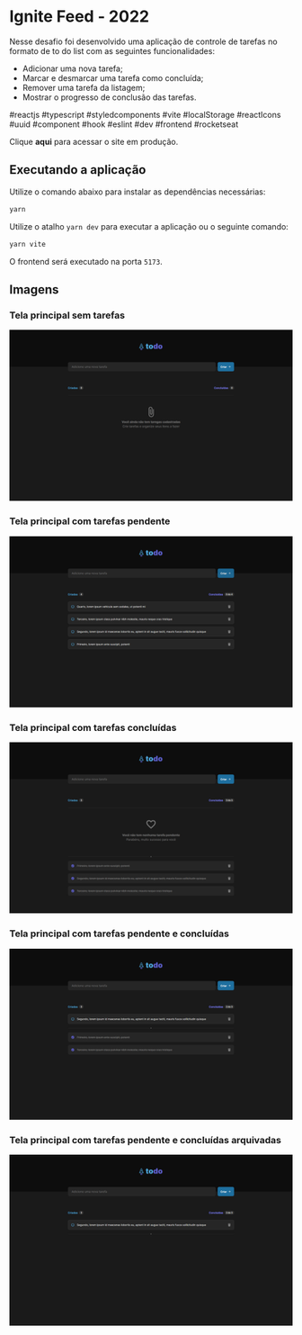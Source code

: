 # Ignite Feed - 2022
Nesse desafio foi desenvolvido uma aplicação de controle de tarefas no formato de to do list com as seguintes funcionalidades:
  * Adicionar uma nova tarefa;
  * Marcar e desmarcar uma tarefa como concluída;
  * Remover uma tarefa da listagem;
  * Mostrar o progresso de conclusão das tarefas.

#reactjs #typescript #styledcomponents #vite #localStorage #reactIcons #uuid #component #hook #eslint #dev #frontend #rocketseat

Clique <a target="_blank" style="font-weight: bold; color: inherit; text-decoration: none" href="https://ignite2022desafio1.vercel.app/">aqui</a> para acessar o site em produção.

## Executando a aplicação
Utilize o comando abaixo para instalar as dependências necessárias:
```bash
yarn
```

Utilize o atalho `yarn dev` para executar a aplicação ou o seguinte comando:
```bash
yarn vite
```

O frontend será executado na porta `5173`.

## Imagens
### Tela principal sem tarefas
![Tela principal sem tarefas](src/assets/prints/print1.png)

### Tela principal com tarefas pendente
![Tela principal com tarefas pendente](src/assets/prints/print2.png)

### Tela principal com tarefas concluídas
![Tela principal com tarefas concluídas](src/assets/prints/print3.png)

### Tela principal com tarefas pendente e concluídas
![Tela principal com tarefas pendente e concluídas](src/assets/prints/print4.png)

### Tela principal com tarefas pendente e concluídas arquivadas
![Tela principal com tarefas pendente e concluídas arquivadas](src/assets/prints/print5.png)
